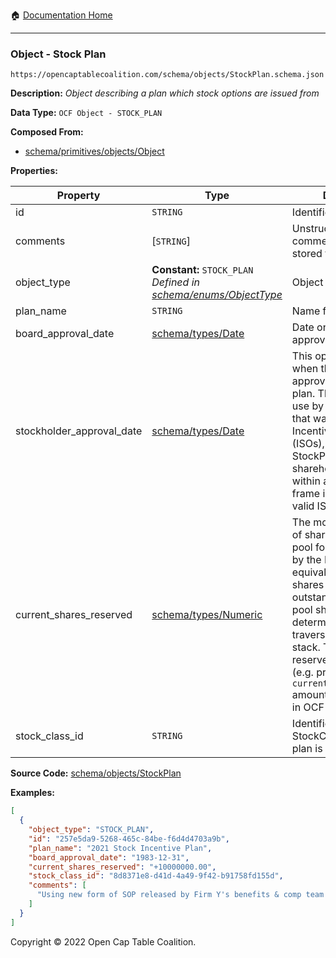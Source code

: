 :house: [Documentation Home](../../../)

---

### Object - Stock Plan

`https://opencaptablecoalition.com/schema/objects/StockPlan.schema.json`

**Description:** _Object describing a plan which stock options are issued from_

**Data Type:** `OCF Object - STOCK_PLAN`

**Composed From:**

- [schema/primitives/objects/Object](../../../../schema/primitives/objects/Object.md)

**Properties:**

| Property                  | Type                                                                                                       | Description                                                                                                                                                                                                                                                                                                                              | Required   |
| ------------------------- | ---------------------------------------------------------------------------------------------------------- | ---------------------------------------------------------------------------------------------------------------------------------------------------------------------------------------------------------------------------------------------------------------------------------------------------------------------------------------- | ---------- |
| id                        | `STRING`                                                                                                   | Identifier for the object                                                                                                                                                                                                                                                                                                                | `REQUIRED` |
| comments                  | [`STRING`]                                                                                                 | Unstructured text comments related to and stored for the object                                                                                                                                                                                                                                                                          | -          |
| object_type               | **Constant:** `STOCK_PLAN`</br>_Defined in [schema/enums/ObjectType](../../../schema/enums/ObjectType.md)_ | Object type field                                                                                                                                                                                                                                                                                                                        | `REQUIRED` |
| plan_name                 | `STRING`                                                                                                   | Name for the stock plan                                                                                                                                                                                                                                                                                                                  | `REQUIRED` |
| board_approval_date       | [schema/types/Date](../../../schema/types/Date.md)                                                         | Date on which board approved the plan                                                                                                                                                                                                                                                                                                    | -          |
| stockholder_approval_date | [schema/types/Date](../../../schema/types/Date.md)                                                         | This optional field tracks when the stockholders approved this stock plan. This is intended for use by US companies that want to issue Incentive Stock Options (ISOs), as the issuing StockPlan must receive shareholder approval within a specified time frame in order to issue valid ISOs.                                            | -          |
| current_shares_reserved   | [schema/types/Numeric](../../../schema/types/Numeric.md)                                                   | The most recent number of shares reserved in the pool for this stock plan by the Board or equivalent body. Actual shares issued and outstanding from the pool should be determined by traversing the event stack. The plan's reserved share history (e.g. previous `current_shares_reserved` amounts) is not available in OCF version 1. | `REQUIRED` |
| stock_class_id            | `STRING`                                                                                                   | Identifier of the StockClass object this plan is composed of                                                                                                                                                                                                                                                                             | `REQUIRED` |

**Source Code:** [schema/objects/StockPlan](../../../schema/objects/StockPlan.schema.json)

**Examples:**

```json
[
  {
    "object_type": "STOCK_PLAN",
    "id": "257e5da9-5268-465c-84be-f6d4d4703a9b",
    "plan_name": "2021 Stock Incentive Plan",
    "board_approval_date": "1983-12-31",
    "current_shares_reserved": "+10000000.00",
    "stock_class_id": "8d8371e8-d41d-4a49-9f42-b91758fd155d",
    "comments": [
      "Using new form of SOP released by Firm Y's benefits & comp team on 10/10/2021."
    ]
  }
]
```

Copyright © 2022 Open Cap Table Coalition.
